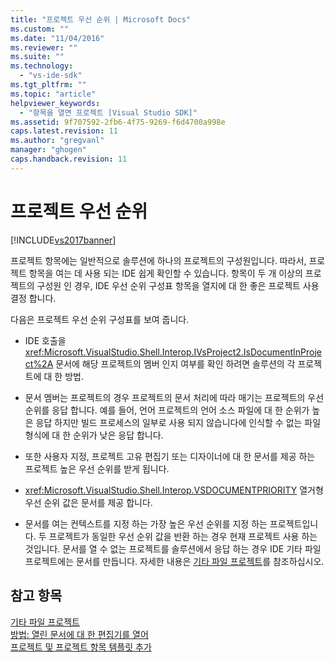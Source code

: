 ```yaml
---
title: "프로젝트 우선 순위 | Microsoft Docs"
ms.custom: ""
ms.date: "11/04/2016"
ms.reviewer: ""
ms.suite: ""
ms.technology: 
  - "vs-ide-sdk"
ms.tgt_pltfrm: ""
ms.topic: "article"
helpviewer_keywords: 
  - "항목을 열면 프로젝트 [Visual Studio SDK]"
ms.assetid: 9f707592-2fb6-4f75-9269-f6d4700a998e
caps.latest.revision: 11
ms.author: "gregvanl"
manager: "ghogen"
caps.handback.revision: 11
---
```

# 프로젝트 우선 순위
[!INCLUDE[vs2017banner](../../code-quality/includes/vs2017banner.md)]

프로젝트 항목에는 일반적으로 솔루션에 하나의 프로젝트의 구성원입니다.  따라서, 프로젝트 항목을 여는 데 사용 되는 IDE 쉽게 확인할 수 있습니다.  항목이 두 개 이상의 프로젝트의 구성원 인 경우, IDE 우선 순위 구성표 항목을 열지에 대 한 좋은 프로젝트 사용 결정 합니다.  
  
 다음은 프로젝트 우선 순위 구성표를 보여 줍니다.  
  
-   IDE 호출을 <xref:Microsoft.VisualStudio.Shell.Interop.IVsProject2.IsDocumentInProject%2A> 문서에 해당 프로젝트의 멤버 인지 여부를 확인 하려면 솔루션의 각 프로젝트에 대 한 방법.  
  
-   문서 멤버는 프로젝트의 경우 프로젝트의 문서 처리에 따라 매기는 프로젝트의 우선 순위를 응답 합니다.  예를 들어, 언어 프로젝트의 언어 소스 파일에 대 한 순위가 높은 응답 하지만 빌드 프로세스의 일부로 사용 되지 않습니다에 인식할 수 없는 파일 형식에 대 한 순위가 낮은 응답 합니다.  
  
-   또한 사용자 지정, 프로젝트 고유 편집기 또는 디자이너에 대 한 문서를 제공 하는 프로젝트 높은 우선 순위를 받게 됩니다.  
  
-   <xref:Microsoft.VisualStudio.Shell.Interop.VSDOCUMENTPRIORITY> 열거형 우선 순위 값은 문서를 제공 합니다.  
  
-   문서를 여는 컨텍스트를 지정 하는 가장 높은 우선 순위를 지정 하는 프로젝트입니다.  두 프로젝트가 동일한 우선 순위 값을 반환 하는 경우 현재 프로젝트 사용 하는 것입니다.  문서를 열 수 없는 프로젝트를 솔루션에서 응답 하는 경우 IDE 기타 파일 프로젝트에는 문서를 만듭니다.  자세한 내용은 [기타 파일 프로젝트](../../extensibility/internals/miscellaneous-files-project.md)를 참조하십시오.  
  
## 참고 항목  
 [기타 파일 프로젝트](../../extensibility/internals/miscellaneous-files-project.md)   
 [방법: 열린 문서에 대 한 편집기를 열어](../../extensibility/how-to-open-editors-for-open-documents.md)   
 [프로젝트 및 프로젝트 항목 템플릿 추가](../../extensibility/internals/adding-project-and-project-item-templates.md)